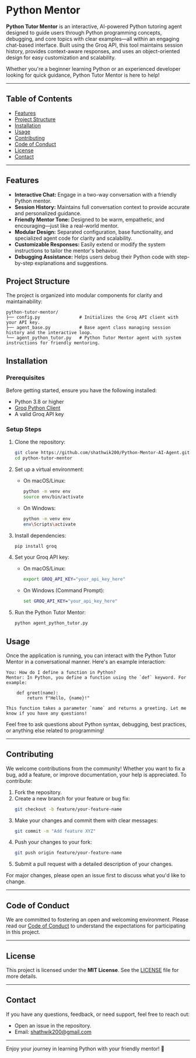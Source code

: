 # Python Mentor

**Python Tutor Mentor** is an interactive, AI-powered Python tutoring agent designed to guide users through Python programming concepts, debugging, and core topics with clear examples—all within an engaging chat-based interface. Built using the Groq API, this tool maintains session history, provides context-aware responses, and uses an object-oriented design for easy customization and scalability.

Whether you're a beginner learning Python or an experienced developer looking for quick guidance, Python Tutor Mentor is here to help!

---

## Table of Contents

- [Features](#features)
- [Project Structure](#project-structure)
- [Installation](#installation)
- [Usage](#usage)
- [Contributing](#contributing)
- [Code of Conduct](#code-of-conduct)
- [License](#license)
- [Contact](#contact)

---

## Features

- **Interactive Chat:** Engage in a two-way conversation with a friendly Python mentor.
- **Session History:** Maintains full conversation context to provide accurate and personalized guidance.
- **Friendly Mentor Tone:** Designed to be warm, empathetic, and encouraging—just like a real-world mentor.
- **Modular Design:** Separated configuration, base functionality, and specialized agent code for clarity and scalability.
- **Customizable Responses:** Easily extend or modify the system instructions to tailor the mentor's behavior.
- **Debugging Assistance:** Helps users debug their Python code with step-by-step explanations and suggestions.


## Project Structure

The project is organized into modular components for clarity and maintainability:

```
python-tutor-mentor/
├── config.py               # Initializes the Groq API client with your API key.
├── agent_base.py           # Base agent class managing session history and the interactive loop.
└── agent_python_tutor.py   # Python Tutor Mentor agent with system instructions for friendly mentoring.
```


## Installation

### Prerequisites

Before getting started, ensure you have the following installed:

- Python 3.8 or higher
- [Groq Python Client](https://pypi.org/project/groq/)
- A valid Groq API key

### Setup Steps

1. Clone the repository:
   ```bash
   git clone https://github.com/shathwik200/Python-Mentor-AI-Agent.git
   cd python-tutor-mentor
   ```

2. Set up a virtual environment:
   - On macOS/Linux:
     ```bash
     python -m venv env
     source env/bin/activate
     ```
   - On Windows:
     ```bash
     python -m venv env
     env\Scripts\activate
     ```

3. Install dependencies:
   ```bash
   pip install groq
   ```

4. Set your Groq API key:
   - On macOS/Linux:
     ```bash
     export GROQ_API_KEY="your_api_key_here"
     ```
   - On Windows (Command Prompt):
     ```cmd
     set GROQ_API_KEY="your_api_key_here"
     ```

5. Run the Python Tutor Mentor:
   ```bash
   python agent_python_tutor.py
   ```


## Usage

Once the application is running, you can interact with the Python Tutor Mentor in a conversational manner. Here's an example interaction:

```plaintext
You: How do I define a function in Python?
Mentor: In Python, you define a function using the `def` keyword. For example:

    def greet(name):
        return f"Hello, {name}!"

This function takes a parameter `name` and returns a greeting. Let me know if you have any questions!
```

Feel free to ask questions about Python syntax, debugging, best practices, or anything else related to programming!

---

## Contributing

We welcome contributions from the community! Whether you want to fix a bug, add a feature, or improve documentation, your help is appreciated. To contribute:

1. Fork the repository.
2. Create a new branch for your feature or bug fix:
   ```bash
   git checkout -b feature/your-feature-name
   ```
3. Make your changes and commit them with clear messages:
   ```bash
   git commit -m "Add feature XYZ"
   ```
4. Push your changes to your fork:
   ```bash
   git push origin feature/your-feature-name
   ```
5. Submit a pull request with a detailed description of your changes.

For major changes, please open an issue first to discuss what you'd like to change.

---

## Code of Conduct

We are committed to fostering an open and welcoming environment. Please read our [Code of Conduct](CODE_OF_CONDUCT.md) to understand the expectations for participating in this project.

---

## License

This project is licensed under the **MIT License**. See the [LICENSE](LICENSE) file for more details.

---

## Contact

If you have any questions, feedback, or need support, feel free to reach out:

- Open an issue in the repository.
- Email: shathwik200@gmail.com

---

Enjoy your journey in learning Python with your friendly mentor! 🚀
